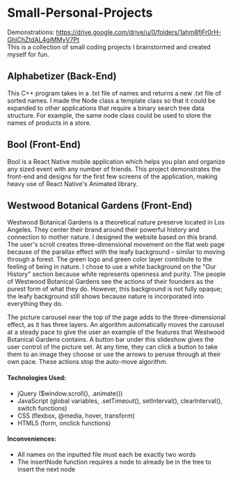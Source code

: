 # Small-Personal-Projects #
Demonstrations: https://drive.google.com/drive/u/0/folders/1ahm8fjFr0rH-GhiChZtdAL4giMMyV7Pt   
This is a collection of small coding projects I brainstormed and created myself for fun.

## Alphabetizer (Back-End) ##
This C++ program takes in a .txt file of names and returns a new .txt file of sorted names. I made the Node class a template class so that it could be expanded to other applications that require a binary search tree data structure. For example, the same node class could be used to store the names of products in a store.  

## Bool (Front-End) ##
Bool is a React Native mobile application which helps you plan and organize any sized event with any number of friends. This project demonstrates the front-end and designs for the first few screens of the application, making heavy use of React Native's Animated library.   

## Westwood Botanical Gardens (Front-End) ##
Westwood Botanical Gardens is a theoretical nature preserve located in Los Angeles. They center their brand around their powerful history and connection to mother nature. I designed the website based on this brand. The user's scroll creates three-dimensional movement on the flat web page because of the parallax effect with the leafy background – similar to moving through a forest. The green logo and green color layer contribute to the feeling of being in nature. I chose to use a white background on the "Our History" section because white represents openness and purity. The people of Westwood Botanical Gardens see the actions of their founders as the purest form of what they do. However, this background is not fully opaque; the leafy background still shows because nature is incorporated into everything they do.  

The picture carousel near the top of the page adds to the three-dimensional effect, as it has three layers. An algorithm automatically moves the carousel at a steady pace to give the user an example of the features that Westwood Botanical Gardens contains. A button bar under this slideshow gives the user control of the picture set. At any time, they can click a button to take them to an image they choose or use the arrows to peruse through at their own pace. These actions stop the auto-move algorithm.  

#### Technologies Used: ####
* jQuery ($window.scroll(), .animate()) <br />
* JavaScript (global variables, .setTimeout(), setInterval(), clearInterval(), switch functions) <br />
* CSS (flexbox, @media, hover, transform) <br />
* HTML5 (form, onclick functions)    

#### Inconveniences: ####
* All names on the inputted file must each be exactly two words <br />
* The insertNode function requires a node to already be in the tree to insert the next node  <br />
